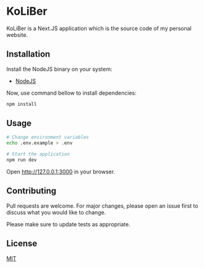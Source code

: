 # KoLiBer

KoLiBer is a Next.JS application which is the source code of my personal website.

## Installation

Install the NodeJS binary on your system:

-   [NodeJS](https://nodejs.org/en/download/)

Now, use command bellow to install dependencies:

```bash
npm install
```

## Usage

```sh
# Change environment variables
echo .env.example > .env

# Start the application
npm run dev
```

Open http://127.0.0.1:3000 in your browser.

## Contributing

Pull requests are welcome. For major changes, please open an issue first to discuss what you would like to change.

Please make sure to update tests as appropriate.

## License

[MIT]()
